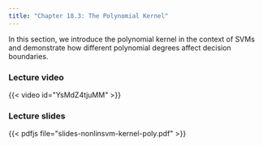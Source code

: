 ```yaml
---
title: "Chapter 18.3: The Polynomial Kernel"
---
```

In this section, we introduce the polynomial kernel in the context of SVMs and demonstrate how different polynomial degrees affect decision boundaries.

<!--more-->

### Lecture video

{{< video id="YsMdZ4tjuMM" >}}

### Lecture slides

{{< pdfjs file="slides-nonlinsvm-kernel-poly.pdf" >}}
